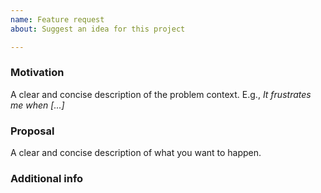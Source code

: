 ```yaml
---
name: Feature request
about: Suggest an idea for this project

---
```

### Motivation
A clear and concise description of the problem context.
E.g., _It frustrates me when [...]_

### Proposal
A clear and concise description of what you want to happen.

### Additional info
<!-- Optionally add any other info or context here. -->
